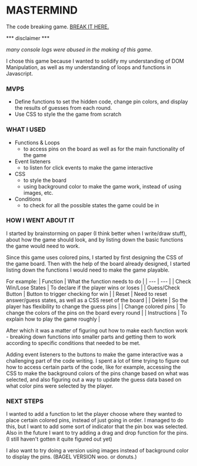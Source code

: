 # MASTERMIND
The code breaking game. 
[BREAK IT HERE.](https://debjeanlee.github.io/mastermind/)

*** disclaimer ***

*many console logs were abused in the making of this game.*

I chose this game because I wanted to solidify my understanding of DOM Manipulation, as well as my understanding of loops and functions in Javascript.

### MVPS
* Define functions to set the hidden code, change pin colors, and display the results of guesses from each round.
* Use CSS to style the the game from scratch

### WHAT I USED
* Functions & Loops
  - to access pins on the board as well as for the main functionality of the game
* Event listeners 
  - to listen for click events to make the game interactive
* CSS
  - to style the board
  - using background color to make the game work, instead of using images, etc.
* Conditions
  - to check for all the possible states the game could be in
  
### HOW I WENT ABOUT IT
I started by brainstorming on paper (I think better when I write/draw stuff), about how the game should look, and by listing down the basic functions the game would need to work.

Since this game uses colored pins, I started by first designing the CSS of the game board.
Then with the help of the board already designed, I started listing down the functions I would need to make the game playable.

For example:
| Function | What the function needs to do |
| --- | --- |
| Check Win/Lose States | To declare if the player wins or loses |
| Guess/Check Button | Button to trigger checking for win |
| Reset | Need to reset answer/guess states, as well as a CSS reset of the board |
| Delete | So the player has flexibility to change the guess pins |
| Change colored pins | To change the colors of the pins on the board every round |
| Instructions | To explain how to play the game roughly |

After which it was a matter of figuring out how to make each function work - breaking down functions into smaller parts and getting them to work according to specific conditions that needed to be met.

Adding event listeners to the buttons to make the game interactive was a challenging part of the code writing. 
I spent a lot of time trying to figure out how to access certain parts of the code, like for example, accessing the CSS to make the background colors of the pins change based on what was selected, and also figuring out a way to update the guess data based on what color pins were selected by the player.

### NEXT STEPS

I wanted to add a function to let the player choose where they wanted to place certain colored pins, instead of just going in order.
I managed to do this, but I want to add some sort of indicator that the pin box was selected.
Also in the future I want to try adding a drag and drop function for the pins. (I still haven't gotten it quite figured out yet)

I also want to try doing a version using images instead of background color to display the pins. (BAGEL VERSION woo. or donuts.)


